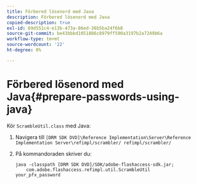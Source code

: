 ```yaml
---
title: Förbered lösenord med Java
description: Förbered lösenord med Java
copied-description: true
exl-id: 69d551c4-e13b-473a-86ed-36b5ba24f6b8
source-git-commit: be43bbbd1051886c8979ff590a3197b2a7249b6a
workflow-type: tm+mt
source-wordcount: '22'
ht-degree: 0%

---
```


# Förbered lösenord med Java{#prepare-passwords-using-java}

Kör `ScrambleUtil.class` med Java:

1. Navigera till `[DRM SDK DVD]\Reference Implementation\Server\Reference Implementation Server\refimpl/scrambler/ refimpl/scrambler/`
1. På kommandoraden skriver du:

   ```
   java -classpath [DRM SDK DVD]/SDK/adobe-flashaccess-sdk.jar;  
       com.adobe.flashaccess.refimpl.util.ScrambleUtil your_pfx_password
   ```
